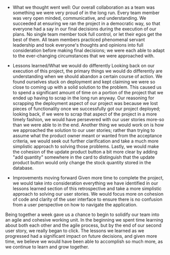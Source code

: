 * What we thought went well:
Our overall collaboration as a team was something we were very proud of in the long run. Every team member was very open minded, communicative, and understanding. We succeeded at ensuring we ran the project in a democratic way, so that everyone had a say in our final decisions during the execution of our plans. No single team member took full control, or let their egos get the best of them. All team members practiced phenomenal servant leadership and took everyone's thoughts and opinions into full consideration before making final decisions; we were each able to adapt to the ever-changing circumstances that we were approached with.


* Lessons learned/What we would do differently
Looking back on our execution of this project, the primary things we would do differently are understanding when we should abandon a certain course of action. We found ourselves stuck on deployment and kept claiming we were so close to coming up with a solid solution to the problem. This caused us to spend a significant amount of time on a portion of the project that we ended up having to scrap in the long run anyway. Our reasoning for scrapping the deployment aspect of our project was because we lost pieces of functionality once we successfully got our project deployed; looking back, if we were to scrap that aspect of the project in a more timely fashion, we would have persevered with our user stories more-so than we were able to in the end. Another thing we would work on is how we approached the solution to our user stories; rather than trying to assume what the product owner meant or wanted from the acceptance criteria, we would seek out further clarification and take a much more simplistic approach to solving those problems. Lastly, we would make the cohesion of the update product button a bit more clear by adding "add quantity" somewhere in the card to distinguish that the update product button would only change the stock quantity stored in the database.

* Improvements moving forward
Given more time to complete the project, we would take into consideration everything we have identified in our lessons learned section of this retrospective and take a more simplistic approach to solving our user stories. We would focus more on cohesion of code and clarity of the user interface to ensure there is no confusion from a user perspective on how to navigate the application. 

Being together a week gave us a chance to begin to solidify our team into an agile and cohesive working unit. In the beginning we spent time learning about both each other and the agile process, but by the end of our second user story, we really began to click. The lessons we learned as we progressed had a significant impact on future decisions, and given more time, we believe we would have been able to accomplish so much more, as we continue to learn and grow together.




